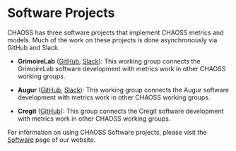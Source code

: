 # Software Projects

CHAOSS has three software projects that implement CHAOSS metrics and models. Much of the work on these projects is done asynchronously via GitHub and Slack.

* **GrimoireLab** ([GitHub](https://github.com/chaoss/grimoirelab), [Slack](https://chaoss-workspace.slack.com/archives/C022NPTPC8Z)): This working group connects the GrimoireLab software development with metrics work in other CHAOSS working groups.

* **Augur** ([GitHub](https://github.com/chaoss/augur), [Slack](https://chaoss-workspace.slack.com/archives/C0226ELG6R4)): This working group connects the Augur software development with metrics work in other CHAOSS working groups.

* **Cregit** ([GitHub](https://github.com/cregit)): This group connects the Cregit software development with metrics work in other CHAOSS working groups.

For information on using CHAOSS Software projects, please visit the [Software](https://chaoss.community/software/) page of our website.
